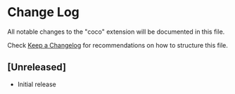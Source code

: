 # Change Log

All notable changes to the "coco" extension will be documented in this file.

Check [Keep a Changelog](http://keepachangelog.com/) for recommendations on how to structure this file.

## [Unreleased]

- Initial release